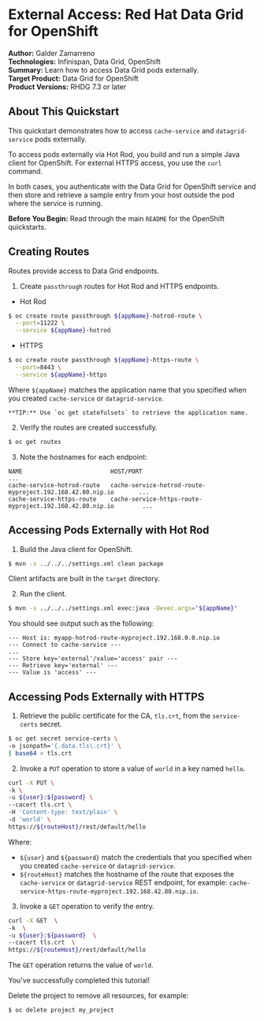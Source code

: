 External Access: Red Hat Data Grid for OpenShift
============================================
**Author:** Galder Zamarreno  
**Technologies:** Infinispan, Data Grid, OpenShift  
**Summary:** Learn how to access Data Grid pods externally.  
**Target Product:** Data Grid for OpenShift  
**Product Versions:** RHDG 7.3 or later

About This Quickstart
---------------------
This quickstart demonstrates how to access `cache-service` and `datagrid-service` pods externally.

To access pods externally via Hot Rod, you build and run a simple Java client for OpenShift. For external HTTPS access, you use the `curl` command.

In both cases, you authenticate with the Data Grid for OpenShift service and then store and retrieve a sample entry from your host outside the pod where the service is running.

**Before You Begin:** Read through the main `README` for the OpenShift quickstarts.

Creating Routes
---------------
Routes provide access to Data Grid endpoints.
1. Create `passthrough` routes for Hot Rod and HTTPS endpoints.
  * Hot Rod
  ```bash
  $ oc create route passthrough ${appName}-hotrod-route \
    --port=11222 \
    --service ${appName}-hotrod
  ```
  * HTTPS
  ```bash
  $ oc create route passthrough ${appName}-https-route \
    --port=8443 \
    --service ${appName}-https
  ```
  Where `${appName}` matches the application name that you specified when you created `cache-service` or `datagrid-service`.  

    **TIP:** Use `oc get statefulsets` to retrieve the application name.

2. Verify the routes are created successfully.
  ```bash
  $ oc get routes
  ```

3. Note the hostnames for each endpoint:

  ```
  NAME                         HOST/PORT                                                       ...
  cache-service-hotrod-route   cache-service-hotrod-route-myproject.192.168.42.80.nip.io       ...    
  cache-service-https-route    cache-service-https-route-myproject.192.168.42.80.nip.io        ...     
  ```

Accessing Pods Externally with Hot Rod
--------------------------------------
1. Build the Java client for OpenShift.
  ```bash
  $ mvn -s ../../../settings.xml clean package
  ```

  Client artifacts are built in the `target` directory.

2. Run the client.
  ```bash
  $ mvn -s ../../../settings.xml exec:java -Dexec.args="${appName}"
  ```

  You should see output such as the following:

  ```
  --- Host is: myapp-hotrod-route-myproject.192.168.0.0.nip.io
  --- Connect to cache-service ---
  ...
  --- Store key='external'/value='access' pair ---
  --- Retrieve key='external' ---
  --- Value is 'access' ---
  ```

Accessing Pods Externally with HTTPS
------------------------------------
1. Retrieve the public certificate for the CA, `tls.crt`, from the `service-certs` secret.
  ```bash
  $ oc get secret service-certs \
  -o jsonpath='{.data.tls\.crt}' \
  | base64 > tls.crt
  ```

2. Invoke a `PUT` operation to store a value of `world` in a key named `hello`.
  ```bash
  curl -X PUT \
  -k \
  -u ${user}:${password} \
  --cacert tls.crt \
  -H 'Content-type: text/plain' \
  -d 'world' \
  https://${routeHost}/rest/default/hello
  ```

  Where:
  - `${user}` and `${password}` match the credentials that you specified when you created `cache-service` or `datagrid-service`.
  - `${routeHost}` matches the hostname of the route that exposes the `cache-service` or `datagrid-service` REST endpoint, for example: `cache-service-https-route-myproject.192.168.42.80.nip.io`.

3. Invoke a `GET` operation to verify the entry.
  ```bash
  curl -X GET  \
  -k  \
  -u ${user}:${password}  \
  --cacert tls.crt  \
  https://${routeHost}/rest/default/hello
  ```

  The `GET` operation returns the value of `world`.

  You've successfully completed this tutorial!

  Delete the project to remove all resources, for example:
  ```bash
  $ oc delete project my_project
  ```
